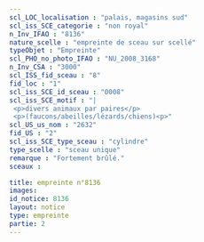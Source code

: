 ```yaml
---
scl_LOC_localisation : "palais, magasins sud"
scl_iss_SCE_categorie : "non royal"
n_Inv_IFAO : "8136"
nature_scelle : "empreinte de sceau sur scellé"
typeObjet : "Empreinte"
scl_PHO_no_photo_IFAO : "NU_2008_3168"
n_Inv_CSA : "3000"
scl_ISS_fid_sceau : "8"
fid_loc : "1"
scl_iss_SCE_id_sceau : "0008"
scl_iss_SCE_motif : "|
 <p>divers animaux par paires</p>
 <p>(faucons/abeilles/lézards/chiens)<p>"
scl_US_us_nom : "2632"
fid_US : "2"
scl_iss_SCE_type_sceau : "cylindre"
type_scelle : "sceau unique"
remarque : "Fortement brûlé."
sceaux :

title: empreinte n°8136
images: 
id_notice: 8136
layout: notice
type: empreinte
partie: 2
---
```

